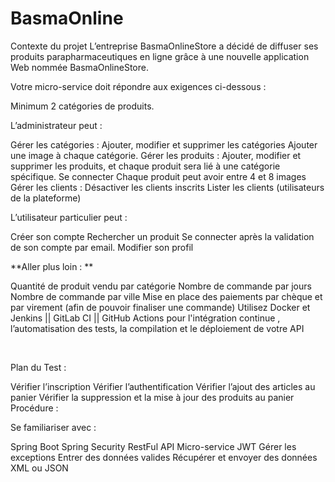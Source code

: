 # BasmaOnline
Contexte du projet
L’entreprise BasmaOnlineStore a décidé de diffuser ses produits parapharmaceutiques en ligne grâce à une nouvelle application Web nommée BasmaOnlineStore.

Votre micro-service doit répondre aux exigences ci-dessous :

Minimum 2 catégories de produits.

L’administrateur peut :

Gérer les catégories : Ajouter, modifier et supprimer les catégories
Ajouter une image à chaque catégorie.
Gérer les produits : Ajouter, modifier et supprimer les produits, et chaque produit sera lié à une catégorie spécifique.
Se connecter
Chaque produit peut avoir entre 4 et 8 images
Gérer les clients : Désactiver les clients inscrits
Lister les clients (utilisateurs de la plateforme)
​

L’utilisateur particulier peut :

Créer son compte
Rechercher un produit
Se connecter après la validation de son compte par email.
Modifier son profil
​

**Aller plus loin : **

Quantité de produit vendu par catégorie
Nombre de commande par jours
Nombre de commande par ville
Mise en place des paiements par chèque et par virement (afin de pouvoir finaliser une commande)
Utilisez Docker et Jenkins || GitLab CI || GitHub Actions pour l'intégration continue , l’automatisation des tests, la compilation et le déploiement de votre API

​

Plan du Test :

Vérifier l’inscription
Vérifier l’authentification
Vérifier l’ajout des articles au panier
Vérifier la suppression et la mise à jour des produits au panier
Procédure :

Se familiariser avec :

Spring Boot
Spring Security
RestFul API
Micro-service
JWT
Gérer les exceptions
Entrer des données valides
Récupérer et envoyer des données XML ou JSON
